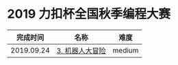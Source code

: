 # 2019 力扣杯全国秋季编程大赛

**完成时间**|**名称**|**难度**
------------|--------|------------
2019.09.24|[3. 机器人大冒险](./3.%20机器人大冒险)|medium
